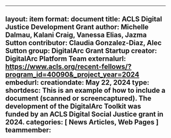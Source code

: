 --- 
layout: item 
format: document 
title: ACLS Digital Justice Development Grant 
author: Michelle Dalmau, Kalani Craig, Vanessa Elias, Jazma Sutton 
contributor: Claudia Gonzalez-Diaz, Alec Sutton 
group: DigitalArc Grant Startup 
creator: DigitalArc Platform Team 
externalurl: https://www.acls.org/recent-fellows/?program_id=40090&_project_year=2024 
embedurl: 
creationdate: May 22, 2024 
type: 
shortdesc: This is an example of how to include a document (scanned or screencaptured). The development of the DigitalArc Toolkit was funded by an ACLS Digital Social Justice grant in 2024. 
categories: [ News Articles, Web Pages ] 
teammember: 
 --- 
